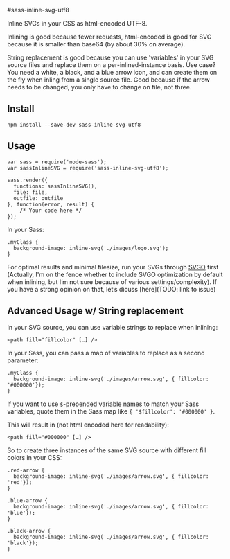 #sass-inline-svg-utf8

Inline SVGs in your CSS as html-encoded UTF-8. 

Inlining is good because fewer requests, html-encoded is good for SVG because it is smaller than base64 (by about 30% on average).

String replacement is good because you can use 'variables' in your SVG source files and replace them on a per-inlined-instance basis. Use case? You need a white, a black, and a blue arrow icon, and can create them on the fly when inling from a single source file. Good because if the arrow needs to be changed, you only have to change on file, not three.

## Install

    npm install --save-dev sass-inline-svg-utf8

## Usage

    var sass = require('node-sass');
    var sassInlineSVG = require('sass-inline-svg-utf8');

    sass.render({
      functions: sassInlineSVG(),
      file: file,
      outfile: outfile
    }, function(error, result) {
        /* Your code here */
    });

In your Sass:

    .myClass {
      background-image: inline-svg('./images/logo.svg');
    }

For optimal results and minimal filesize, run your SVGs through [SVGO](https://github.com/svg/svgo) first (Actually, I'm on the fence whether to include SVGO optimization by default when inlining, but I’m not sure because of various settings/complexity). If you have a strong opinion on that, let’s dicuss [here](TODO: link to issue)

## Advanced Usage w/ String replacement

In your SVG source, you can use variable strings to replace when inlining:

    <path fill="fillcolor" […] />

In your Sass, you can pass a map of variables to replace as a second parameter:

    .myClass {
      background-image: inline-svg('./images/arrow.svg', { fillcolor: '#000000'});
    }

If you want to use `$`-prepended variable names to match your Sass variables, quote them in the Sass map like `{ '$fillcolor': '#000000' }`. 

This will result in (not html encoded here for readability):

    <path fill="#000000" […] />

So to create three instances of the same SVG source with different fill colors in your CSS:

    .red-arrow {
      background-image: inline-svg('./images/arrow.svg', { fillcolor: 'red'});
    }

    .blue-arrow {
      background-image: inline-svg('./images/arrow.svg', { fillcolor: 'blue'});
    }

    .black-arrow {
      background-image: inline-svg('./images/arrow.svg', { fillcolor: 'black'});
    }
